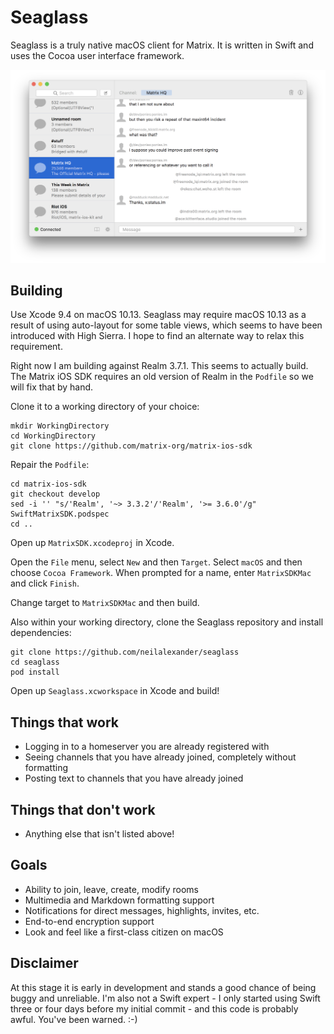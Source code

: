 # Seaglass

Seaglass is a truly native macOS client for Matrix. It is written in Swift and
uses the Cocoa user interface framework.

![Screenshot of Seaglass](image.png)

## Building

Use Xcode 9.4 on macOS 10.13. Seaglass may require macOS 10.13 as a result of
using auto-layout for some table views, which seems to have been introduced with
High Sierra. I hope to find an alternate way to relax this requirement.

Right now I am building against Realm 3.7.1. This seems to actually build. The
Matrix iOS SDK requires an old version of Realm in the `Podfile` so we will fix
that by hand.

Clone it to a working directory of your choice:
```
mkdir WorkingDirectory
cd WorkingDirectory
git clone https://github.com/matrix-org/matrix-ios-sdk
```
Repair the `Podfile`:
```
cd matrix-ios-sdk
git checkout develop
sed -i '' "s/'Realm', '~> 3.3.2'/'Realm', '>= 3.6.0'/g" SwiftMatrixSDK.podspec
cd ..
```
Open up `MatrixSDK.xcodeproj` in Xcode.

Open the `File` menu, select `New` and then `Target`. Select `macOS` and then
choose `Cocoa Framework`. When prompted for a name, enter `MatrixSDKMac` and
click `Finish`.

Change target to `MatrixSDKMac` and then build.

Also within your working directory, clone the Seaglass repository and install
dependencies:
```
git clone https://github.com/neilalexander/seaglass
cd seaglass
pod install
```
Open up `Seaglass.xcworkspace` in Xcode and build!

## Things that work

- Logging in to a homeserver you are already registered with
- Seeing channels that you have already joined, completely without formatting
- Posting text to channels that you have already joined

## Things that don't work

- Anything else that isn't listed above!

## Goals

- Ability to join, leave, create, modify rooms
- Multimedia and Markdown formatting support
- Notifications for direct messages, highlights, invites, etc.
- End-to-end encryption support
- Look and feel like a first-class citizen on macOS

## Disclaimer

At this stage it is early in development and stands a good chance of being buggy
and unreliable. I'm also not a Swift expert - I only started using Swift three
or four days before my initial commit - and this code is probably awful. You've
been warned. :-)
